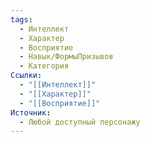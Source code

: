 ```yaml
---
tags:
  - Интеллект
  - Характер
  - Восприятие
  - Навык/ФормыПризывов
  - Категория
Ссылки:
  - "[[Интеллект]]"
  - "[[Характер]]"
  - "[[Восприятие]]"
Источник:
  - Любой доступный персонажу
---
```

